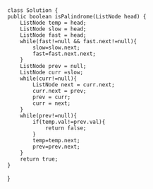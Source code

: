 ## 
    class Solution {
    public boolean isPalindrome(ListNode head) {
        ListNode temp = head;
        ListNode slow = head;
        ListNode fast = head;
        while(fast!=null && fast.next!=null){
            slow=slow.next;
            fast=fast.next.next;
        }
        ListNode prev = null;
        ListNode curr =slow;
        while(curr!=null){
            ListNode next = curr.next;
            curr.next = prev;
            prev = curr;
            curr = next;
        }
        while(prev!=null){
            if(temp.val!=prev.val){
                return false;
            }
            temp=temp.next;
            prev=prev.next;
        }
        return true;
    }
}